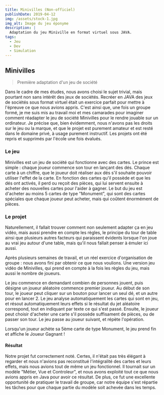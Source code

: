 ```yaml
---
title: Minivilles (Non-officiel)
publishDate: 2019-04-12
img: /assets/stock-1.jpg
img_alt: Image du jeu éponyme
description: |
  Adaptation du jeu Miniville en format virtuel sous JAVA.
tags:
  - Jeu
  - Dev
  - Simulation
---
```


## Minivilles

> Première adaptation d'un jeu de société

Dans le cadre de mes études, nous avons choisi le sujet trivial, mais pourtant non sans intérêt des jeux de sociétés. Recréer en JAVA des jeux de sociétés sous format virtuel était
un exercice parfait pour mettre à l'épreuve ce que nous avions appris. C'est ainsi que, une fois un groupe formé, je me suis mis au travail moi et mes camarades pour imaginer
comment réadapter le jeu de société Minivilles pour le rendre jouable sur un ordinateur. Je précise que, bien évidemment, nous n'avons pas les droits sur le jeu ou la marque, et
que le projet est purement amateur et est resté dans le domaine privé, à usage purement instructif. Les projets ont été repris et supprimés par l'école une fois évalués.

### Le jeu

Minivilles est un jeu de société qui fonctionne avec des cartes. Le prince est simple : chaque joueur commence son tour en lançant des dés. Chaque carte à un chiffre, que le joueur doit réaliser aux dés s'il souhaite pouvoir utiliser l'effet de la carte. En fonction des cartes qu'il possède et que les dés ont activés, il perd ou reçoit des pièces, qui lui servent ensuite à acheter des nouvelles cartes pour l'aider à gagner. Le but du jeu est d'acheter au moins 5 cartes de type "Monument", qui sont des cartes spéciales que chaque joueur peut acheter, mais qui coûtent énormément de pièces.

### Le projet

Naturellement, il fallait trouver comment non seulement adapter ça en jeu vidéo, mais aussi prendre en compte les règles, le principe du tour de table ainsi que plusieurs autres facteurs qui paraissent évidents lorsque l'on joue au vrai jeu autour d'une table, mais qu'il nous fallait penser à émuler ici aussi.

Après plusieurs semaines de travail, et un réel exercice d'organisation de groupe : nous avons fini par obtenir ce que nous voulions. Une version jeu vidéo de Minivilles, qui prend en compte à la fois les règles du jeu, mais aussi le nombre de joueurs. 

Le jeu commence en demandant combien de personnes jouent, puis désigne un joueur aléatoire commence premier joueur. Au début de son tour, le joueur peut cliquer sur un bouton pour lancer un seul dé, et un autre pour en lancer 2. Le jeu analyse automatiquement les cartes qui sont en jeu, et résout automatiquement leurs effets si le résultat du jet aléatoire correspond, tout en indiquant par texte ce qui s'est passé. Ensuite, le joueur peut choisir d'acheter une carte s'il possède suffisament de pièces, ou de passer son tour. Le jeu passe au joueur suivant, et répète l'opération.

Lorsqu'un joueur achète sa 5ème carte de type Monument, le jeu prend fin et affiche le Joueur Gagnant !

#### Résultat

Notre projet fut correctement noté. Certes, il n'était pas très élégant à regarder et nous n'avions pas reconstitué l'intégralité des cartes et leurs effets, mais nous avions tout de même un jeu fonctionnel. Il tournait sur un modèle "Métier, Vue et Controleur", et nous avons exploité tout ce que nous avions appris en Java pour avoir ce résultat. De plus, ce fut une excellente opportunité de pratiquer le travail de groupe, car notre équipe s'est répartie les tâches pour que chaque partie du modèle soit achevée dans les temps.
